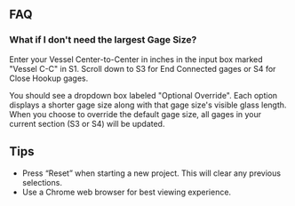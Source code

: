 ## **FAQ**

### **What if I don't need the largest Gage Size?**
Enter your Vessel Center-to-Center in inches in the input box marked "Vessel C-C" in S1.  Scroll down to S3 for End Connected gages or S4 for Close Hookup gages.

You should see a dropdown box labeled "Optional Override".  Each option displays a shorter gage size along with that gage size's visible glass length.  When you choose to override the default gage size, all gages in your current section (S3 or S4) will be updated.   

## **Tips**
- Press “Reset” when starting a new project.  This will clear any previous selections.
- Use a Chrome web browser for best viewing experience.
